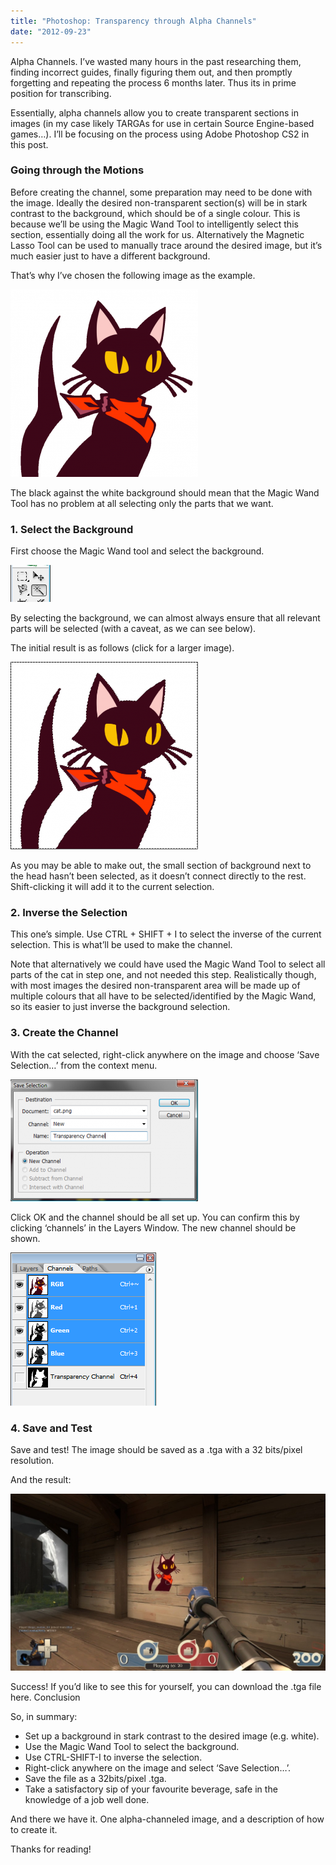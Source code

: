 ```yaml
---
title: "Photoshop: Transparency through Alpha Channels"
date: "2012-09-23"
---
```


Alpha Channels. I’ve wasted many hours in the past researching them, finding incorrect guides, finally figuring them out, and then promptly forgetting and repeating the process 6 months later. Thus its in prime position for transcribing.

Essentially, alpha channels allow you to create transparent sections in images (in my case likely TARGAs for use in certain Source Engine-based games…). I’ll be focusing on the process using Adobe Photoshop CS2 in this post.

### Going through the Motions

Before creating the channel, some preparation may need to be done with the image. Ideally the desired non-transparent section(s) will be in stark contrast to the background, which should be of a single colour. This is because we’ll be using the Magic Wand Tool to intelligently select this section, essentially doing all the work for us.
Alternatively the Magnetic Lasso Tool can be used to manually trace around the desired image, but it’s much easier just to have a different background.

That’s why I’ve chosen the following image as the example.

![A picture of a black cat against a white background](/posts/alpha-channels/cat.png)

The black against the white background should mean that the Magic Wand Tool has no problem at all selecting only the parts that we want.

### 1. Select the Background

First choose the Magic Wand tool and select the background.
 
![The Photoshop Magic Wand tool](/posts/alpha-channels/magic-wand.png)
 
By selecting the background, we can almost always ensure that all relevant parts will be selected (with a caveat, as we can see below).

The initial result is as follows (click for a larger image).

![The black cat picture with only the background selected](/posts/alpha-channels/cat-first-selection.png)

As you may be able to make out, the small section of background next to the head hasn’t been selected, as it doesn’t connect directly to the rest. Shift-clicking it will add it to the current selection.

### 2. Inverse the Selection

This one’s simple. Use CTRL + SHIFT + I to select the inverse of the current selection. This is what’ll be used to make the channel.

Note that alternatively we could have used the Magic Wand Tool to select all parts of the cat in step one, and not needed this step. Realistically though, with most images the desired non-transparent area will be made up of multiple colours that all have to be selected/identified by the Magic Wand, so its easier to just inverse the background selection.

### 3. Create the Channel

With the cat selected, right-click anywhere on the image and choose ‘Save Selection…’ from the context menu.

![The save selection menu](/posts/alpha-channels/save-selection.png)

Click OK and the channel should be all set up. You can confirm this by clicking ‘channels’ in the Layers Window. The new channel should be shown.

![The list of channels](/posts/alpha-channels/channels.png)

### 4. Save and Test

Save and test! The image should be saved as a .tga with a 32 bits/pixel resolution.

And the result:

![The final result](/posts/alpha-channels/2012-09-23_00004-1024x576.jpg)

Success! If you’d like to see this for yourself, you can download the .tga file here.
Conclusion

So, in summary:

 - Set up a background in stark contrast to the desired image (e.g. white).
 - Use the Magic Wand Tool to select the background.
 - Use CTRL-SHIFT-I to inverse the selection.
 - Right-click anywhere on the image and select ‘Save Selection…’.
 - Save the file as a 32bits/pixel .tga.
 - Take a satisfactory sip of your favourite beverage, safe in the knowledge of a job well done.

And there we have it. One alpha-channeled image, and a description of how to create it.

Thanks for reading!
